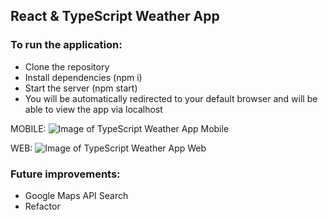 
## React & TypeScript Weather App

### To run the application:
* Clone the repository
* Install dependencies (npm i)
* Start the server (npm start)
* You will be automatically redirected to your default browser and will be able to view the app via localhost

MOBILE:
![Image of TypeScript Weather App Mobile](https://i.ibb.co/YNX3kqD/Screenshot-2020-10-11-at-18-39-41.png)


WEB:
![Image of TypeScript Weather App Web](https://i.ibb.co/8MF1shg/Screenshot-2020-10-11-at-18-40-10.png)


### Future improvements:
* Google Maps API Search
* Refactor
